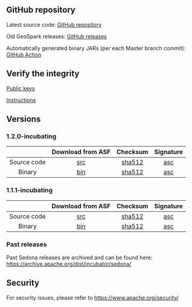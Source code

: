 ## GitHub repository

Latest source code: [GitHub repository](https://github.com/apache/incubator-sedona/)

Old GeoSpark releases: [GitHub releases](https://github.com/apache/incubator-sedona/releases)

Automatically generated binary JARs (per each Master branch commit): [GitHub Action](https://github.com/apache/incubator-sedona/actions?query=workflow%3A%22Scala+and+Java+build%22)

## Verify the integrity

[Public keys](https://downloads.apache.org/incubator/sedona/KEYS)

[Instructions](https://www.apache.org/info/verification.html)

## Versions

### 1.2.0-incubating

| | Download from ASF | Checksum | Signature |
|:-----------------:|:--------:|:--------:|:---------:|
|    Source code    |    [src](https://www.apache.org/dyn/closer.lua/incubator/sedona/1.2.0-incubating/apache-sedona-1.2.0-incubating-src.tar.gz)      |     [sha512](https://downloads.apache.org/incubator/sedona/1.2.0-incubating/apache-sedona-1.2.0-incubating-src.tar.gz.sha512)     |     [asc](https://downloads.apache.org/incubator/sedona/1.2.0-incubating/apache-sedona-1.2.0-incubating-src.tar.gz.asc)      |
|       Binary      |    [bin](https://www.apache.org/dyn/closer.lua/incubator/sedona/1.2.0-incubating/apache-sedona-1.2.0-incubating-bin.tar.gz)      |     [sha512](https://downloads.apache.org/incubator/sedona/1.2.0-incubating/apache-sedona-1.2.0-incubating-bin.tar.gz.sha512)     |     [asc](https://downloads.apache.org/incubator/sedona/1.2.0-incubating/apache-sedona-1.2.0-incubating-bin.tar.gz.asc)  

### 1.1.1-incubating

| | Download from ASF | Checksum | Signature |
|:-----------------:|:--------:|:--------:|:---------:|
|    Source code    |    [src](https://www.apache.org/dyn/closer.lua/incubator/sedona/1.1.1-incubating/apache-sedona-1.1.1-incubating-src.tar.gz)      |     [sha512](https://downloads.apache.org/incubator/sedona/1.1.1-incubating/apache-sedona-1.1.1-incubating-src.tar.gz.sha512)     |     [asc](https://downloads.apache.org/incubator/sedona/1.1.1-incubating/apache-sedona-1.1.1-incubating-src.tar.gz.asc)      |
|       Binary      |    [bin](https://www.apache.org/dyn/closer.lua/incubator/sedona/1.1.1-incubating/apache-sedona-1.1.1-incubating-bin.tar.gz)      |     [sha512](https://downloads.apache.org/incubator/sedona/1.1.1-incubating/apache-sedona-1.1.1-incubating-bin.tar.gz.sha512)     |     [asc](https://downloads.apache.org/incubator/sedona/1.1.1-incubating/apache-sedona-1.1.1-incubating-bin.tar.gz.asc)  

### Past releases

Past Sedona releases are archived and can be found here: https://archive.apache.org/dist/incubator/sedona/

## Security

For security issues, please refer to https://www.apache.org/security/